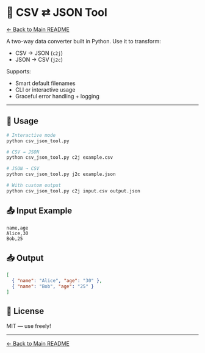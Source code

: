 

# 🧮 CSV ⇄ JSON Tool
[← Back to Main README](../README.md)

A two-way data converter built in Python. Use it to transform:

- CSV → JSON (`c2j`)
- JSON → CSV (`j2c`)

Supports:
- Smart default filenames
- CLI or interactive usage
- Graceful error handling + logging

---

## 🚀 Usage

```bash
# Interactive mode
python csv_json_tool.py

# CSV → JSON
python csv_json_tool.py c2j example.csv

# JSON → CSV
python csv_json_tool.py j2c example.json

# With custom output
python csv_json_tool.py c2j input.csv output.json
```

## 📤 Input Example

```csv
name,age
Alice,30
Bob,25
```

## 📥 Output

```json
[
  { "name": "Alice", "age": "30" },
  { "name": "Bob", "age": "25" }
]
```


## 📜 License

MIT — use freely!

---

[← Back to Main README](../README.md)
